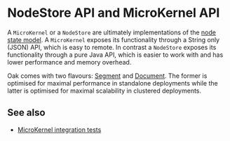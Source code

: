 <!--
   Licensed to the Apache Software Foundation (ASF) under one or more
   contributor license agreements.  See the NOTICE file distributed with
   this work for additional information regarding copyright ownership.
   The ASF licenses this file to You under the Apache License, Version 2.0
   (the "License"); you may not use this file except in compliance with
   the License.  You may obtain a copy of the License at

       http://www.apache.org/licenses/LICENSE-2.0

   Unless required by applicable law or agreed to in writing, software
   distributed under the License is distributed on an "AS IS" BASIS,
   WITHOUT WARRANTIES OR CONDITIONS OF ANY KIND, either express or implied.
   See the License for the specific language governing permissions and
   limitations under the License.
  -->

# NodeStore API and MicroKernel API

A `MicroKernel` or a `NodeStore` are ultimately implementations of the
[node state model](../architecture/nodestate.html). A `MicroKernel` exposes its functionality through a String only
(JSON) API, which is easy to remote. In contrast a `NodeStore` exposes its functionality
through a pure Java API, which is easier to work with and has lower performance and memory overhead.

Oak comes with two flavours: [Segment](segmentmk.html) and [Document](documentmk.html). The former
is optimised for maximal performance in standalone deployments while the latter is optimised for
maximal scalability in clustered deployments.

## See also

* [MicroKernel integration tests](https://github.com/apache/jackrabbit-oak/blob/trunk/oak-it/mk/README.md)
